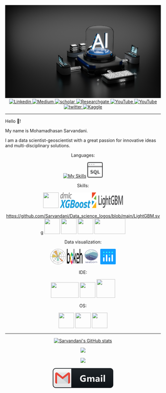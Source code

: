 
  <div align="center">
  
  <img src="AI.jpeg" width="600" height="300">
  
  </div>
 
<div align="center">
  
 <a href="https://www.linkedin.com/in/mohamadhasan-sarvandani/">
  <img
    alt="Linkedin"
    src="https://img.shields.io/badge/linkedin-0077B5?logo=linkedin&logoColor=white&style=for-the-badge"
  />
</a>

   <a href="https://medium.com/@mohamadhasan.sarvandani">
  <img
    alt="Medium"
    src="https://img.shields.io/badge/Medium-12100E?style=for-the-badge&logo=medium&logoColor=white"
  />
</a>

  
  <a href="https://scholar.google.com/citations?user=6FDuIJMAAAAJ&hl=en">
  <img
    alt="scholar"
    src="https://img.shields.io/badge/Google_Scholar-4285F4?style=for-the-badge&logo=google-scholar&logoColor=white"
  />
</a>

<a href="https://www.researchgate.net/profile/Mohamadhasan-Sarvandani">
  <img
    alt="Researchgate"
    src="https://img.shields.io/badge/Researchgate-3DDC84?style=for-the-badge&logo=researchgate&logoColor=white"
  />
</a>
  

<a href="https://www.pinterest.com/Mohamadhasan_Sarvandani/">
  <img
    alt="YouTube"
    src="https://img.shields.io/badge/Pinterest-FF0000?style=for-the-badge&logo=Pinterest&logoColor=black"
  />
</a>



<a href="https://www.youtube.com/@MohamadhasanSarvandani/featured">
  <img
    alt="YouTube"
    src="https://img.shields.io/badge/YouTube-FF0000?style=for-the-badge&logo=youtube&logoColor=black"
  />
</a>

  <a href="https://twitter.com/M_Sarvandani">
  <img
    alt="twitter"
    src="https://img.shields.io/badge/Twitter-1DA1F2?style=for-the-badge&logo=twitter&logoColor=white"
  />
</a>
  
  
  <a href="https://www.kaggle.com/sarvandani">
  <img
    alt="Kaggle"
    src="https://img.shields.io/badge/Kaggle-20BEFF?style=for-the-badge&logo=Kaggle&logoColor=white"
  />
</a>
  
</div>
 














------------------


 Hello :wave:!

My name is Mohamadhasan Sarvandani.

I am a data scientist-geoscientist with a great passion for innovative ideas and multi-disciplinary solutions.  

<div align="center">
  
Languages: 

[![My Skills](https://skillicons.dev/icons?i=py,matlab,r&theme=light)](https://skillicons.dev)
<img src='https://github.com/Sarvandani/Data_science_logos/blob/main/sql-language.svg' width="50" height="50"> 


Skills:

<img src='https://upload.wikimedia.org/wikipedia/commons/0/05/Scikit_learn_logo_small.svg' width="50" height="50"> 
<img src='https://github.com/Sarvandani/Data_science_logos/blob/main/XGBoost_logo.png' width="100" height="50"> 
<img src='https://github.com/Sarvandani/Data_science_logos/blob/main/LightGBM.svg' width="100" height="50"> 

https://github.com/Sarvandani/Data_science_logos/blob/main/LightGBM.svg
<img src='https://upload.wikimedia.org/wikipedia/commons/2/2d/Tensorflow_logo.svg' width="50" height="50"> 
<img src='https://upload.wikimedia.org/wikipedia/commons/a/ae/Keras_logo.svg' width="50" height="50"> 
<img src='https://upload.wikimedia.org/wikipedia/commons/0/0a/MySQL_textlogo.svg' width="50" height="50"> 
<img src='https://upload.wikimedia.org/wikipedia/commons/5/51/Google_Cloud_logo.svg' width="100" height="50"> 

Data visualization:

<img src='https://github.com/Sarvandani/Data_science_logos/blob/main/Matplotlib_icon.svg' width="50" height="50"> 
<img src='https://github.com/Sarvandani/Data_science_logos/blob/main/bokeh.svg' width="50" height="50"> 
<img src='https://github.com/Sarvandani/Data_science_logos/blob/main/seaborn.svg' width="50" height="50"> 
<img src='https://github.com/Sarvandani/Data_science_logos/blob/main/plot_ly-icon.svg' width="50" height="50"> 



IDE:

<img src='https://upload.wikimedia.org/wikipedia/commons/7/7e/Spyder_logo.svg' width="90" height="50">  
<img src='https://upload.wikimedia.org/wikipedia/commons/3/38/Jupyter_logo.svg' width="50" height="50">  
<img src='https://upload.wikimedia.org/wikipedia/commons/d/d0/RStudio_logo_flat.svg' width="60" height="60">

OS:

<img src='https://upload.wikimedia.org/wikipedia/commons/a/ab/Icon-Mac.svg' width="50" height="50">  
<img src='https://upload.wikimedia.org/wikipedia/commons/4/44/Microsoft_logo.svg' width="50" height="50"> 
<img src='https://upload.wikimedia.org/wikipedia/commons/3/35/Tux.svg' width="50" height="50"> 

</div>



<div align="center">

--------------



[![Sarvandani's GitHub stats](https://github-readme-stats.vercel.app/api?username=Sarvandani&theme=radical)](https://github.com/Sarvandani)



  
  
  ![](https://github.com/Sarvandani/gif_terminal/blob/main/terminal.gif)

  
  
  
 ![](https://komarev.com/ghpvc/?username=Sarvandani&style=for-the-badge)
  
  
  <a href="mailto:mohamadian.sarvandani@gmail.com">
    <img 
         alt="Gmail"
         src="https://github.com/MikeCodesDotNET/ColoredBadges/blob/master/svg/social/gmail.svg" 
         style="vertical-align:top margin:6px 4px"
/>
</a>
  
</div>


 





